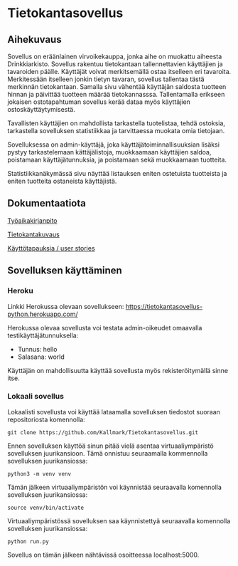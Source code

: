 # Tietokantasovellus

## Aihekuvaus 

Sovellus on eräänlainen virvoikekauppa, jonka aihe on muokattu aiheesta Drinkkiarkisto. Sovellus rakentuu tietokantaan tallennettavien käyttäjien ja tavaroiden päälle. Käyttäjät voivat merkitsemällä ostaa itselleen eri tavaroita. Merkitessään itselleen jonkin tietyn tavaran, sovellus tallentaa tästä merkinnän tietokantaan. Samalla sivu vähentää käyttäjän saldosta tuotteen hinnan ja päivittää tuotteen määrää tietokannasssa. Tallentamalla erikseen jokaisen ostotapahtuman sovellus kerää dataa myös käyttäjien ostoskäyttäytymisestä.

Tavallisten käyttäjien on mahdollista tarkastella tuotelistaa, tehdä ostoksia, tarkastella sovelluksen statistiikkaa ja tarvittaessa muokata omia tietojaan. 

Sovelluksessa on admin-käyttäjä, joka käyttäjätoiminnallisuuksian lisäksi pystyy tarkastelemaan kättäjälistoja, muokkaamaan käyttäjien saldoa, poistamaan käyttäjätunnuksia, ja poistamaan sekä muokkaamaan tuotteita. 

Statistiikkanäkymässä sivu näyttää listauksen eniten ostetuista tuotteista ja eniten tuotteita ostaneista käyttäjistä.


## Dokumentaatiota

[Työaikakirjanpito](https://github.com/Kallmark/Tietokantasovellus/blob/master/documentation/ty%C3%B6aikakirjanpito.md)

[Tietokantakuvaus](https://github.com/Kallmark/Tietokantasovellus/blob/master/documentation/arkkitehtuurikuvaus.md)

[Käyttötapauksia / user stories](https://github.com/Kallmark/Tietokantasovellus/blob/master/documentation/stories.md)


## Sovelluksen käyttäminen

### Heroku

Linkki Herokussa olevaan sovellukseen: https://tietokantasovellus-python.herokuapp.com/

Herokussa olevaa sovellusta voi testata admin-oikeudet omaavalla testikäyttäjätunnuksella:

- Tunnus: hello
- Salasana: world

Käyttäjän on mahdollisuutta käyttää sovellusta myös rekisteröitymällä sinne itse. 

### Lokaali sovellus

Lokaalisti sovellusta voi käyttää lataamalla sovelluksen tiedostot suoraan repositoriosta komennolla:

```
git clone https://github.com/Kallmark/Tietokantasovellus.git
```

Ennen sovelluksen käyttöä sinun pitää vielä asentaa virtuaaliympäristö sovelluksen juurikansioon. Tämä onnistuu seuraamalla kommennolla sovelluksen juurikansiossa:

```
python3 -m venv venv
```
Tämän jälkeen virtuaaliympäristön voi käynnistää seuraavalla komennolla sovelluksen juurikansiossa:

```
source venv/bin/activate
```
Virtuaaliympäristössä sovelluksen saa käynnistettyä seuraavalla komennolla sovelluksen juurikansiossa:

```
python run.py
```

Sovellus on tämän jälkeen nähtävissä osoitteessa localhost:5000. 






